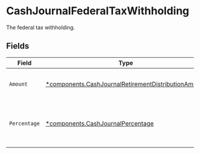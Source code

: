 # CashJournalFederalTaxWithholding

The federal tax withholding.


## Fields

| Field                                                                                                                     | Type                                                                                                                      | Required                                                                                                                  | Description                                                                                                               | Example                                                                                                                   |
| ------------------------------------------------------------------------------------------------------------------------- | ------------------------------------------------------------------------------------------------------------------------- | ------------------------------------------------------------------------------------------------------------------------- | ------------------------------------------------------------------------------------------------------------------------- | ------------------------------------------------------------------------------------------------------------------------- |
| `Amount`                                                                                                                  | [*components.CashJournalRetirementDistributionAmount](../../models/components/cashjournalretirementdistributionamount.md) | :heavy_minus_sign:                                                                                                        | Fixed USD amount to withhold for taxes.                                                                                   | {<br/>"value": "1.23"<br/>}                                                                                               |
| `Percentage`                                                                                                              | [*components.CashJournalPercentage](../../models/components/cashjournalpercentage.md)                                     | :heavy_minus_sign:                                                                                                        | Percentage of total disbursement amount to withhold for taxes.                                                            | {<br/>"value": "11.25"<br/>}                                                                                              |